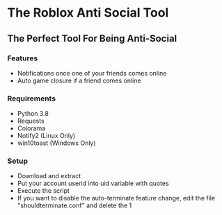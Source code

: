 # The Roblox Anti Social Tool
## The Perfect Tool For Being Anti-Social

### Features

* Notifications once one of your friends comes online
* Auto game closure if a friend comes online

### Requirements

* Python 3.8
* Requests
* Colorama
* Notify2 (Linux Only)
* win10toast (Windows Only)

### Setup

* Download and extract
* Put your account userid into uid variable with quotes
* Execute the script
* If you want to disable the auto-terminate feature change, edit the file "shouldterminate.conf" and delete the 1
